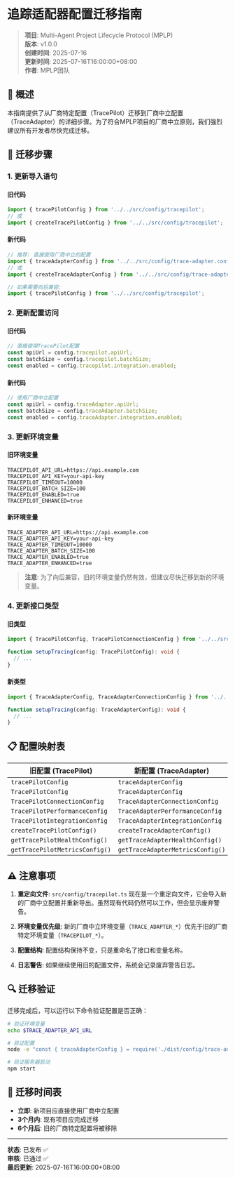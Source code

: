 # 追踪适配器配置迁移指南

> **项目**: Multi-Agent Project Lifecycle Protocol (MPLP)  
> **版本**: v1.0.0  
> **创建时间**: 2025-07-16  
> **更新时间**: 2025-07-16T16:00:00+08:00  
> **作者**: MPLP团队

## 📖 概述

本指南提供了从厂商特定配置（TracePilot）迁移到厂商中立配置（TraceAdapter）的详细步骤。为了符合MPLP项目的厂商中立原则，我们强烈建议所有开发者尽快完成迁移。

## 🔄 迁移步骤

### 1. 更新导入语句

#### 旧代码

```typescript
import { tracePilotConfig } from '../../src/config/tracepilot';
// 或
import { createTracePilotConfig } from '../../src/config/tracepilot';
```

#### 新代码

```typescript
// 推荐: 直接使用厂商中立的配置
import { traceAdapterConfig } from '../../src/config/trace-adapter.config';
// 或
import { createTraceAdapterConfig } from '../../src/config/trace-adapter.config';

// 如果需要向后兼容:
import { tracePilotConfig } from '../../src/config/tracepilot';
```

### 2. 更新配置访问

#### 旧代码

```typescript
// 直接使用TracePilot配置
const apiUrl = config.tracepilot.apiUrl;
const batchSize = config.tracepilot.batchSize;
const enabled = config.tracepilot.integration.enabled;
```

#### 新代码

```typescript
// 使用厂商中立配置
const apiUrl = config.traceAdapter.apiUrl;
const batchSize = config.traceAdapter.batchSize;
const enabled = config.traceAdapter.integration.enabled;
```

### 3. 更新环境变量

#### 旧环境变量

```
TRACEPILOT_API_URL=https://api.example.com
TRACEPILOT_API_KEY=your-api-key
TRACEPILOT_TIMEOUT=10000
TRACEPILOT_BATCH_SIZE=100
TRACEPILOT_ENABLED=true
TRACEPILOT_ENHANCED=true
```

#### 新环境变量

```
TRACE_ADAPTER_API_URL=https://api.example.com
TRACE_ADAPTER_API_KEY=your-api-key
TRACE_ADAPTER_TIMEOUT=10000
TRACE_ADAPTER_BATCH_SIZE=100
TRACE_ADAPTER_ENABLED=true
TRACE_ADAPTER_ENHANCED=true
```

> **注意**: 为了向后兼容，旧的环境变量仍然有效，但建议尽快迁移到新的环境变量。

### 4. 更新接口类型

#### 旧类型

```typescript
import { TracePilotConfig, TracePilotConnectionConfig } from '../../src/config/tracepilot';

function setupTracing(config: TracePilotConfig): void {
  // ...
}
```

#### 新类型

```typescript
import { TraceAdapterConfig, TraceAdapterConnectionConfig } from '../../src/config/trace-adapter.config';

function setupTracing(config: TraceAdapterConfig): void {
  // ...
}
```

## 📋 配置映射表

| 旧配置 (TracePilot) | 新配置 (TraceAdapter) |
|-------------------|---------------------|
| `tracePilotConfig` | `traceAdapterConfig` |
| `TracePilotConfig` | `TraceAdapterConfig` |
| `TracePilotConnectionConfig` | `TraceAdapterConnectionConfig` |
| `TracePilotPerformanceConfig` | `TraceAdapterPerformanceConfig` |
| `TracePilotIntegrationConfig` | `TraceAdapterIntegrationConfig` |
| `createTracePilotConfig()` | `createTraceAdapterConfig()` |
| `getTracePilotHealthConfig()` | `getTraceAdapterHealthConfig()` |
| `getTracePilotMetricsConfig()` | `getTraceAdapterMetricsConfig()` |

## ⚠️ 注意事项

1. **重定向文件**: `src/config/tracepilot.ts` 现在是一个重定向文件，它会导入新的厂商中立配置并重新导出。虽然现有代码仍然可以工作，但会显示废弃警告。

2. **环境变量优先级**: 新的厂商中立环境变量（`TRACE_ADAPTER_*`）优先于旧的厂商特定环境变量（`TRACEPILOT_*`）。

3. **配置结构**: 配置结构保持不变，只是重命名了接口和变量名称。

4. **日志警告**: 如果继续使用旧的配置文件，系统会记录废弃警告日志。

## 🔍 迁移验证

迁移完成后，可以运行以下命令验证配置是否正确：

```bash
# 验证环境变量
echo $TRACE_ADAPTER_API_URL

# 验证配置
node -e "const { traceAdapterConfig } = require('./dist/config/trace-adapter.config'); console.log(traceAdapterConfig);"

# 验证服务器启动
npm start
```

## 📅 迁移时间表

- **立即**: 新项目应直接使用厂商中立配置
- **3个月内**: 现有项目应完成迁移
- **6个月后**: 旧的厂商特定配置将被移除

---

**状态**: 已发布 ✅  
**审核**: 已通过 ✅  
**最后更新**: 2025-07-16T16:00:00+08:00 